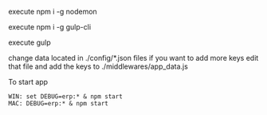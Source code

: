 execute npm i -g nodemon 

execute npm i -g gulp-cli 

execute gulp

change data located in ./config/*.json files
    if you want to add more keys edit that file and add the keys to ./middlewares/app_data.js

To start app

    WIN: set DEBUG=erp:* & npm start
    MAC: DEBUG=erp:* & npm start



